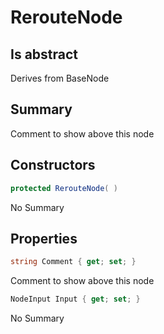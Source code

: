 # RerouteNode

## Is abstract
Derives from BaseNode

## Summary

Comment to show above this node
## Constructors

```c#
protected RerouteNode( ) 
```
No Summary
## Properties

```c#
string Comment { get; set; } 
```
Comment to show above this node
```c#
NodeInput Input { get; set; } 
```
No Summary
